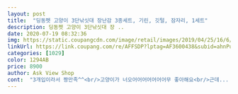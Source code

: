 ```yaml
---
layout: post 
title:  "딩동펫 고양이 3단낚싯대 장난감 3종세트, 기린, 깃털, 잠자리, 1세트" 
description: 딩동펫 고양이 3단낚싯대 장 ..
date: 2020-07-19 08:32:36 
img: https://static.coupangcdn.com/image/retail/images/2019/04/25/16/6/d0c72386-32d0-4d40-b0c4-0c1ba5a3d477.jpg 
linkUrl: https://link.coupang.com/re/AFFSDP?lptag=AF3600438&subid=ahnPublicAsk&pageKey=213831831&itemId=649183582&vendorItemId=4687707030&traceid=V0-113-151db9828d52cc57 
categories: [1029] 
color: 1294AB 
price: 8900 
author: Ask View Shop 
cont:  "3개입이라서 짱만족^^<br/>고양이가 너오어어어어어어어무 좋아해요<br/>근데... <br/>물고 뛰어다닌 덕분에 1분만에 박살났어요 ^^<br/>낚시대도 삼단이라 좋네요 ㅋㅋ 재구매의향있습니다<br/>낚시좋아하는데낚시하는 맛도 나네요ㅋㅋㅋ<br/>냅두면 자기가 물고가져옵니다.<br/> 흔들어라고ㅋㅋㅋ<br/>부러지고 떨어지고.<br/>.<br/> 인형과 낚시줄 사이의 마감이 조금만 더 튼튼했으면 좋았을거같습니다<br/>애가 완전 환장해요^^<br/>우리 애기 장난감이 다 오래되서<br/>우리애기가 너무너무너무 좋아하네요 ㅋ꙼̈ㅋ̆̎ㅋ̊̈ㅋ̌̈ㅋ̄̈ㅋ̐̈ㅋ̑̈ㅋ̆̈<br/>우리집 고양이가 미치광이다 하시면 그냥 뜯어서 던져주는게 나을거같습니당<br/>일단 2개는 넣어뒀다가 꺼내려구요^^<br/>저 초록색깔 미쳤어요<br/>좀 지겨워하는듯해서 새로 구입했는데<br/>줄이 투명해서<br/>진심최고예요^^<br/>진짜 낚싯대같아요ㅋㅋ<br/>진짜 좋아서 물고 놓지를 않아요 오자마자 세개를 한입에 물더니 온 집안을 뛰어다녀요.<br/>.<br/> 안놀아줘두돼요... <br/><br/>" 
---
```

